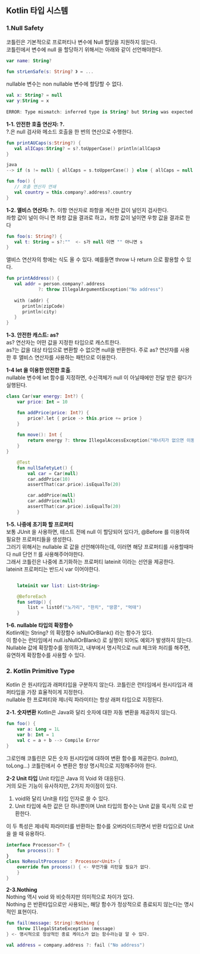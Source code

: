 Kotlin 타입 시스템
--
### 1.Null Safety  
코틀린은 기본적으로 프로퍼티나 변수에 Null 할당을 지원하지 않는다.  
코틀린에서 변수에 null 을 할당하기 위해서는 아래와 같이 선언해야한다.  
``` kotlin
var name: String?
   
fun strLenSafe(s: String? 》 = ...
```  
nullable 변수는 non nullable 변수에 할당할 수 없다.
``` kotlin
val x: String? = null
var y:String = x
   
ERROR: Type mismatch: inferred type is String? but String was expected
```
   
**1-1. 안전한 호출 연산자: ?.**   
 ?.은 null 검사와 메소드 호출을 한 번의 연산으로 수행한다.
``` kotlin
fun printAUCaps(s:String?) {
   val alICaps:String? = s?.toUpperCase() println(allCaps》
}

java 
--> if (s != null) { allCaps = s.toUpperCase() } else { allCaps = null }

fun foo() {
   // 호출 연산자 연쇄
   val country = this.company?.address?.country
}
```

**1-2. 앨비스 연산자: ?:**. 
이항 연산자로 좌항을 계산한 값이 널인지 검사한다.  
좌항 값이 널이 아니 면 좌항 값을 결과로 하고，좌항 값이 널이면 우항 값을 결과로 한다
``` kotlin
fun foo(s: String?) {
   val t: String = s?:""  <- s가 null 이면 "" 아니면 s 
}
```

앨비스 연산자의 항에는 식도 올 수 있다. 
예를들면 throw 나 return 으로 활용할 수 있다.
``` kotlin
fun printAddress() {
   val addr = person.company?.address 
            ?: throw IllegalArgumentException("No address")
   
   with (addr) {
      println(zipCode)
      println(city) 
   }          
}
```
**1-3. 안전한 캐스트: as?**      
as? 연산자는 어떤 값을 지정한 타입으로 캐스트한다.  
as?는 값을 대상 타입으로 변환할 수 없으면 null을 반환한다.
주로 as? 연산자를 사용한 후 앨비스 연산자를 사용하는 패턴으로 이용한다.

**1-4 let 을 이용한 안전한 호출**.   
nullable 변수에 let 함수를 지정하면, 수신객체가 null 이 아닐때에만 전달 받은 람다가 실행된다.
``` kotlin
class Car(var energy: Int?) {
    var price: Int = 10

    fun addPrice(price: Int?) {
        price?.let { price -> this.price += price }
    }
    
    fun move(): Int {
        return energy ?: throw IllegalAccessException("에너지가 없으면 이동할 수 없습니다.")
    }
}
```
``` kotlin
    @Test
    fun nullSafetyLet() {
        val car = Car(null)
        car.addPrice(10)
        assertThat(car.price).isEqualTo(20)

        car.addPrice(null)
        car.addPrice(null) 
        assertThat(car.price).isEqualTo(20)
    }
```
**1-5. 나중에 초기화 할 프로퍼티**  
보통 JUnit 을 사용하면, 테스트 전에 null 이 할당되어 있다가, @Before 를 이용하여 필요한 프로퍼티들을 생성한다.  
그러기 위해서는 nullable 로 값을 선언해야하는데, 이러면 해당 프로퍼티를 사용할때마다 null 단언 !! 를 사용해주어야한다.  
그래서 코틀린은 나중에 초기화하는 프로퍼티 lateinit 이라는 선언을 제공한다.  
lateinit 프로퍼티는 반드시 var 이어야한다.
``` kotlin

    lateinit var list: List<String>

    @BeforeEach
    fun setUp() {
        list = listOf("노가리", "한치", "땅콩", "먹태")
    }
```
  
**1-6. nullable 타입의 확장함수**  
Kotlin에는 String? 의 확장함수 isNullOrBlank() 라는 함수가 있다.  
이 함수는 런타임에서 null.isNullOrBlank() 로 실행이 되어도 예외가 발생하지 않는다.  
Nullable 값에 확장함수를 정의하고, 내부에서 명시적으로 null 체크와 처리를 해주면, 유연하게 확장함수를 사용할 수 있다.
  
### 2. Kotlin Primitive Type  
Kotlin 은 원시타입과 래퍼타입을 구분하지 않는다.
코틀린은 런타임에서 원시타입과 래퍼타입을 가장 효율적이게 지정한다.  
nullable 한 프로퍼티와 제너릭 파라미터는 항상 래퍼 타입으로 지정된다.  

**2-1. 숫자변환**
Kotlin은 Java와 달리 숫자에 대한 자동 변환을 제공하지 않는다. 
``` kotlin
fun foo() {
    var a: Long = 1L
    var b: Int = 1
    val c = a + b --> Compile Error  
}
```
그로인해 코틀린은 모든 숫자 원시타입에 대하여 변환 함수를 제공한다. (toInt(), toLong...) 
코틀린에서 수 변환은 항상 명시적으로 지정해주어야 한다. 

**2-2 Unit 타입**
Unit 타입은 Java 의 Void 와 대응된다.  
거의 모든 기능이 유사하지만, 2가지 차이점이 있다.    
1. void와 달리 Unit을 타입 인자로 쓸 수 있다. 
2. Unit 타입에 속한 값은 단 하나뿐이며 Unit 타입의 함수는 Unit 값을 묵시적 으로 반환한다. 

이 두 특성은 제네릭 파라미터를 반환하는 함수를 오버라이드하면서 반환 타입으로 Unit을 쓸 때 유용하다.
``` kotlin
interface Processor<T> { 
    fun process(): T
}
class NoResultProcessor : Processor<Unit> { 
    override fun process() { <- 무언가를 리턴할 필요가 없다.
    }
}
```

**2-3.Nothing**   
Nothing 역시 void 와 비슷하지만 의미적으로 차이가 있다.  
Nothing 은 반환타입으로만 사용되는, 해당 함수가 정상적으로 종료되지 않는다는 명시적인 표현이다.  
``` kotlin
fun fail(message: String):Nothing { 
    throw IllegalStateException (message)
} <- 명시적으로 정상적인 종료 케이스가 없는 함수라는걸 알 수 있다.

val address = company.address ?: fail ("No address")
```



